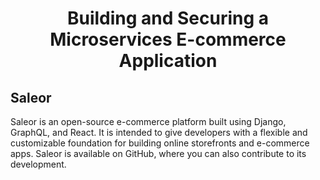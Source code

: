 <div align="center">
  <h1>Building and Securing a Microservices E-commerce Application</h1>
</div>
<h2>Saleor</h2>
Saleor is an open-source e-commerce platform built using Django, GraphQL, and React. It is intended to give developers with a flexible and customizable foundation for building online storefronts and e-commerce apps. Saleor is available on GitHub, where you can also contribute to its development.

